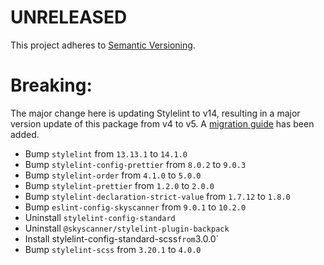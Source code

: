 # UNRELEASED

This project adheres to [Semantic Versioning](http://semver.org/).

# Breaking:

The major change here is updating Stylelint to v14, resulting in a major version update of this package from v4 to v5. A [migration guide](./docs/migration-from-4-to-5.md) has been added.

- Bump `stylelint` from `13.13.1` to `14.1.0`
- Bump `stylelint-config-prettier` from `8.0.2` to `9.0.3`
- Bump `stylelint-order` from `4.1.0` to `5.0.0`
- Bump `stylelint-prettier` from `1.2.0` to `2.0.0`
- Bump `stylelint-declaration-strict-value` from `1.7.12` to `1.8.0`
- Bump `eslint-config-skyscanner` from `9.0.1` to `10.2.0`
- Uninstall `stylelint-config-standard`
- Uninstall `@skyscanner/stylelint-plugin-backpack`
- Install stylelint-config-standard-scss` from `3.0.0`
- Bump `stylelint-scss` from `3.20.1` to `4.0.0`

